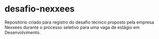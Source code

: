 # desafio-nexxees
Repositório criado para registro do desafio técnico proposto pela empresa Nexxees durante o processo seletivo para uma vaga de estágio em Desenvolvimento.
